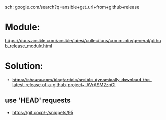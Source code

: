 sch: google.com/search?q=ansible+get_url+from+github+release

# Module:
https://docs.ansible.com/ansible/latest/collections/community/general/github_release_module.html

# Solution:
- https://shaunc.com/blog/article/ansible-dynamically-download-the-latest-release-of-a-github-project~-AVrASM2znGI

## use 'HEAD' requests
- https://git.coop/-/snippets/95
